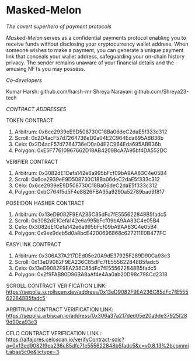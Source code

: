 # Masked-Melon

*The covert superhero of payment protocols*

*Masked-Melon* serves as a confidential payments protocol enabling you to receive funds without disclosing your cryptocurrency wallet address. When someone wishes to make a payment, you can generate a unique payment link that conceals your wallet address, safeguarding your on-chain history privacy. The sender remains unaware of your financial details and the amusing NFTs you may possess.

*Co-developers*

Kumar Harsh: github.com/harsh-mr
Shreya Narayan: github.com/Shreya23-tech

*CONTRACT ADDRESSES*

TOKEN CONTRACT

1. Arbitrum: 0x6ce2939eE9D508730C18Ba06deC2daE5f333c312
2. Scroll: 0x2D4acF57d7264736eD0a04E2C964Eda695ABB36b
3. Celo: 0x2D4acF57d7264736eD0a04E2C964Eda695ABB36b
4. Polygon: 0xE5F77610967662D18AB4209BcA7A95bf4DA552DC

VERIFIER CONTRACT
1. Arbitrum: 0x3082dE1Cefa142e6a995bFcf09bA9AA83C4e05B4
2. Scroll: 0x6ce2939eE9D508730C18Ba06deC2daE5f333c312
3. Celo: 0x6ce2939eE9D508730C18Ba06deC2daE5f333c312
4. Polygon: 0xbC764f5d5F4e8826FBA35a9290a52789bad9f817

POSEIDON HASHER CONTRACT
1. Arbitrum: 0x13eD9082F9EA236C85dFc7fE555622848B5fadc5
2. Scroll: 0x3082dE1Cefa142e6a995bFcf09bA9AA83C4e05B4
3. Celo: 0x3082dE1Cefa142e6a995bFcf09bA9AA83C4e05B4
4. Polygon: 0x9ee9deb5d0a8bcE4200696868c627211E0B477FC

EASYLINK CONTRACT
1. Arbitrum: 0x306A37A217DEd05e20A9dE37925F289D90Ca93e3
2. Scroll: 0x13eD9082F9EA236C85dFc7fE555622848B5fadc5
3. Celo:  0x13eD9082F9EA236C85dFc7fE555622848B5fadc5
4. Polygon: 0x2f9FAB80D96BA8aAf4e4Aa0ab20D98c798Cd2318


SCROLL CONTRACT VERIFICATION LINK: https://sepolia.scrollscan.dev/address/0x13eD9082F9EA236C85dFc7fE555622848B5fadc5

ARBITRUM CONTRACT VERIFICATION LINK: https://sepolia.arbiscan.io/address/0x306a37a217ded05e20a9de37925f289d90ca93e3

CELO CONTRACT VERIFICATION LINK : https://alfajores.celoscan.io/verifyContract-solc?a=0x13ed9082f9ea236c85dfc7fe555622848b5fadc5&c=v0.8.13%2bcommit.abaa5c0e&lictype=3
